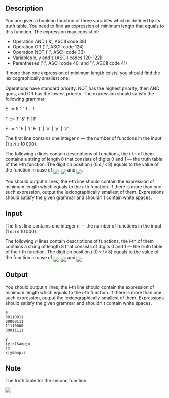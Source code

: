 ## Description

<div><p>You are given a boolean function of three variables which is defined by its truth table. You need to find an expression of minimum length that equals to this function. The expression may consist of: </p><ul> <li> Operation <span class="tex-font-style-tt">AND</span> ('<span class="tex-font-style-tt">&amp;</span>', ASCII code 38) </li><li> Operation <span class="tex-font-style-tt">OR</span> ('<span class="tex-font-style-tt">|</span>', ASCII code 124) </li><li> Operation <span class="tex-font-style-tt">NOT</span> ('<span class="tex-font-style-tt">!</span>', ASCII code 33) </li><li> Variables <span class="tex-font-style-tt">x</span>, <span class="tex-font-style-tt">y</span> and <span class="tex-font-style-tt">z</span> (ASCII codes 120-122) </li><li> Parentheses ('<span class="tex-font-style-tt">(</span>', ASCII code 40, and '<span class="tex-font-style-tt">)</span>', ASCII code 41) </li></ul><p>If more than one expression of minimum length exists, you should find the lexicographically smallest one.</p><p>Operations have standard priority. <span class="tex-font-style-tt">NOT</span> has the highest priority, then <span class="tex-font-style-tt">AND</span> goes, and <span class="tex-font-style-tt">OR</span> has the lowest priority. The expression should satisfy the following grammar:</p><p>E ::= E '<span class="tex-font-style-tt">|</span>' T | T</p><p>T ::= T '<span class="tex-font-style-tt">&amp;</span>' F | F</p><p>F ::= '<span class="tex-font-style-tt">!</span>' F | '<span class="tex-font-style-tt">(</span>' E '<span class="tex-font-style-tt">)</span>' | '<span class="tex-font-style-tt">x</span>' | '<span class="tex-font-style-tt">y</span>' | '<span class="tex-font-style-tt">z</span>'</p></div><div class="input-specification"><p>The first line contains one integer <span class="tex-span"><i>n</i></span>&nbsp;— the number of functions in the input (<span class="tex-span">1 ≤ <i>n</i> ≤ 10 000</span>).</p><p>The following <span class="tex-span"><i>n</i></span> lines contain descriptions of functions, the <span class="tex-span"><i>i</i></span>-th of them contains a string of length <span class="tex-span">8</span> that consists of digits <span class="tex-font-style-tt">0</span> and <span class="tex-font-style-tt">1</span>&nbsp;— the truth table of the <span class="tex-span"><i>i</i></span>-th function. The digit on position <span class="tex-span"><i>j</i></span> (<span class="tex-span">0 ≤ <i>j</i> &lt; 8</span>) equals to the value of the function in case of <img align="middle" class="tex-formula" src="file://osrcdSdk.png" style="max-width: 100.0%;max-height: 100.0%;">, <img align="middle" class="tex-formula" src="file://PX599NCu.png" style="max-width: 100.0%;max-height: 100.0%;"> and <img align="middle" class="tex-formula" src="file://OdNLlCVq.png" style="max-width: 100.0%;max-height: 100.0%;">.</p></div><div class="output-specification"><p>You should output <span class="tex-span"><i>n</i></span> lines, the <span class="tex-span"><i>i</i></span>-th line should contain the expression of minimum length which equals to the <span class="tex-span"><i>i</i></span>-th function. If there is more than one such expression, output the lexicographically smallest of them. Expressions should satisfy the given grammar and shouldn't contain white spaces.</p></div>

## Input

<p>The first line contains one integer <span class="tex-span"><i>n</i></span>&nbsp;— the number of functions in the input (<span class="tex-span">1 ≤ <i>n</i> ≤ 10 000</span>).</p><p>The following <span class="tex-span"><i>n</i></span> lines contain descriptions of functions, the <span class="tex-span"><i>i</i></span>-th of them contains a string of length <span class="tex-span">8</span> that consists of digits <span class="tex-font-style-tt">0</span> and <span class="tex-font-style-tt">1</span>&nbsp;— the truth table of the <span class="tex-span"><i>i</i></span>-th function. The digit on position <span class="tex-span"><i>j</i></span> (<span class="tex-span">0 ≤ <i>j</i> &lt; 8</span>) equals to the value of the function in case of <img align="middle" class="tex-formula" src="file://osrcdSdk.png" style="max-width: 100.0%;max-height: 100.0%;">, <img align="middle" class="tex-formula" src="file://PX599NCu.png" style="max-width: 100.0%;max-height: 100.0%;"> and <img align="middle" class="tex-formula" src="file://OdNLlCVq.png" style="max-width: 100.0%;max-height: 100.0%;">.</p>

## Output

<p>You should output <span class="tex-span"><i>n</i></span> lines, the <span class="tex-span"><i>i</i></span>-th line should contain the expression of minimum length which equals to the <span class="tex-span"><i>i</i></span>-th function. If there is more than one such expression, output the lexicographically smallest of them. Expressions should satisfy the given grammar and shouldn't contain white spaces.</p>





```input1
4
00110011
00000111
11110000
00011111

```




```output1
y
(y|z)&amp;x
!x
x|y&amp;z

```



## Note

<p>The truth table for the second function:</p><p><img class="tex-graphics" src="file://KLJFdiOw.png" style="max-width: 100.0%;max-height: 100.0%;"></p>
